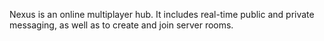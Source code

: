 Nexus is an online multiplayer hub. It includes real-time public and private messaging, as well as to create and join server rooms.
